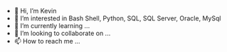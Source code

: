 - 👋 Hi, I’m Kevin
- 👀 I’m interested in Bash Shell, Python, SQL, SQL Server, Oracle, MySql
- 🌱 I’m currently learning ...
- 💞️ I’m looking to collaborate on ...
- 📫 How to reach me ...

<!---
DHA1985/DHA1985 is a ✨ special ✨ repository because its `README.md` (this file) appears on your GitHub profile.
You can click the Preview link to take a look at your changes.
--->
